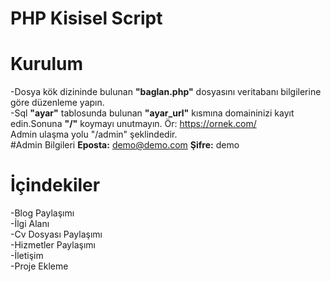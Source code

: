 # PHP Kisisel Script
 
# Kurulum
-Dosya kök dizininde bulunan <b>"baglan.php"</b> dosyasını veritabanı bilgilerine göre düzenleme yapın.
<br>
-Sql <b>"ayar"</b> tablosunda bulunan <b>"ayar_url"</b> kısmına domaininizi kayıt edin.Sonuna <b>"/"</b> koymayı unutmayın. Ör: https://ornek.com/
<br>
Admin ulaşma yolu "/admin" şeklindedir.
<br>
#Admin Bilgileri
<b>Eposta:</b> demo@demo.com
<b>Şifre:</b> demo
# İçindekiler
-Blog Paylaşımı
<br>
-İlgi Alanı
<br>
-Cv Dosyası Paylaşımı
<br>
-Hizmetler Paylaşımı
<br>
-İletişim
<br>
-Proje Ekleme
